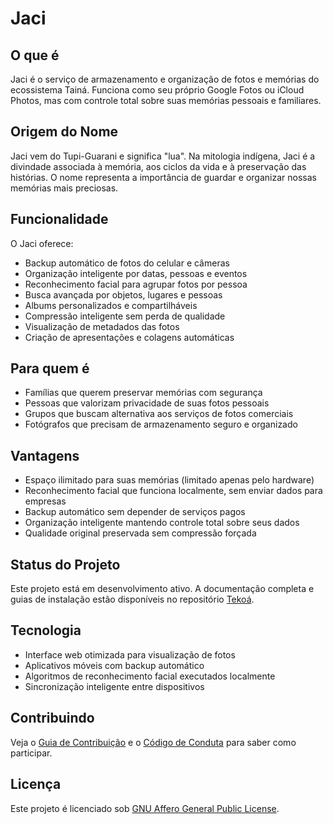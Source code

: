 # Jaci

## O que é

Jaci é o serviço de armazenamento e organização de fotos e memórias do ecossistema Tainá. Funciona como seu próprio Google Fotos ou iCloud Photos, mas com controle total sobre suas memórias pessoais e familiares.

## Origem do Nome

Jaci vem do Tupi-Guarani e significa "lua". Na mitologia indígena, Jaci é a divindade associada à memória, aos ciclos da vida e à preservação das histórias. O nome representa a importância de guardar e organizar nossas memórias mais preciosas.

## Funcionalidade

O Jaci oferece:

- Backup automático de fotos do celular e câmeras
- Organização inteligente por datas, pessoas e eventos
- Reconhecimento facial para agrupar fotos por pessoa
- Busca avançada por objetos, lugares e pessoas
- Albums personalizados e compartilháveis
- Compressão inteligente sem perda de qualidade
- Visualização de metadados das fotos
- Criação de apresentações e colagens automáticas

## Para quem é

- Famílias que querem preservar memórias com segurança
- Pessoas que valorizam privacidade de suas fotos pessoais
- Grupos que buscam alternativa aos serviços de fotos comerciais
- Fotógrafos que precisam de armazenamento seguro e organizado

## Vantagens

- Espaço ilimitado para suas memórias (limitado apenas pelo hardware)
- Reconhecimento facial que funciona localmente, sem enviar dados para empresas
- Backup automático sem depender de serviços pagos
- Organização inteligente mantendo controle total sobre seus dados
- Qualidade original preservada sem compressão forçada

## Status do Projeto

Este projeto está em desenvolvimento ativo. A documentação completa e guias de instalação estão disponíveis no repositório [Tekoá](https://github.com/taina-labs/tekoa).

## Tecnologia

- Interface web otimizada para visualização de fotos
- Aplicativos móveis com backup automático
- Algoritmos de reconhecimento facial executados localmente
- Sincronização inteligente entre dispositivos

## Contribuindo

Veja o [Guia de Contribuição](https://github.com/taina-labs/tekoa/blob/main/CONTRIBUTING.md) e o [Código de Conduta](https://github.com/taina-labs/tekoa/blob/main/CODE_OF_CONDUCT.md) para saber como participar.

## Licença

Este projeto é licenciado sob [GNU Affero General Public License](LICENSE).
